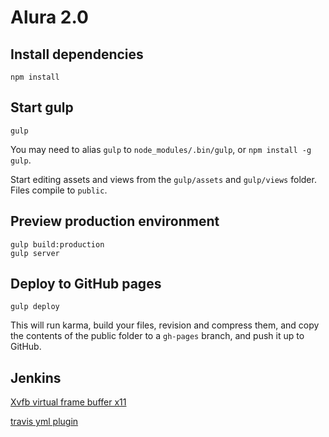 Alura 2.0
============

## Install dependencies
```
npm install
```

## Start gulp
```
gulp
```
You may need to alias `gulp` to `node_modules/.bin/gulp`, or `npm install -g gulp`.

Start editing assets and views from the `gulp/assets` and `gulp/views` folder. Files compile to `public`.

## Preview production environment
```
gulp build:production
gulp server
```

## Deploy to GitHub pages
```
gulp deploy
```
This will run karma, build your files, revision and compress them, and copy the contents of the public folder to a `gh-pages` branch, and push it up to GitHub.

## Jenkins

[Xvfb virtual frame buffer x11](https://wiki.jenkins-ci.org/display/JENKINS/Xvfb+Plugin)

[travis yml plugin](https://wiki.jenkins-ci.org/display/JENKINS/Travis+YML+Plugin)